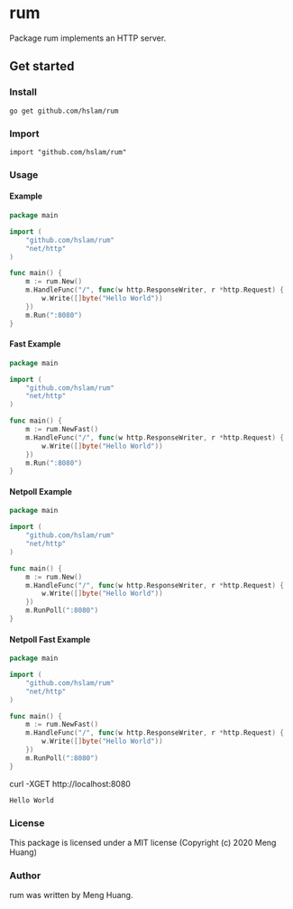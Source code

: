 # rum
Package rum implements an HTTP server.

## Get started

### Install
```
go get github.com/hslam/rum
```
### Import
```
import "github.com/hslam/rum"
```
### Usage
#### Example
```go
package main

import (
	"github.com/hslam/rum"
	"net/http"
)

func main() {
	m := rum.New()
	m.HandleFunc("/", func(w http.ResponseWriter, r *http.Request) {
		w.Write([]byte("Hello World"))
	})
	m.Run(":8080")
}
```

#### Fast Example
```go
package main

import (
	"github.com/hslam/rum"
	"net/http"
)

func main() {
	m := rum.NewFast()
	m.HandleFunc("/", func(w http.ResponseWriter, r *http.Request) {
		w.Write([]byte("Hello World"))
	})
	m.Run(":8080")
}
```

#### Netpoll Example
```go
package main

import (
	"github.com/hslam/rum"
	"net/http"
)

func main() {
	m := rum.New()
	m.HandleFunc("/", func(w http.ResponseWriter, r *http.Request) {
		w.Write([]byte("Hello World"))
	})
	m.RunPoll(":8080")
}
```

#### Netpoll Fast Example
```go
package main

import (
	"github.com/hslam/rum"
	"net/http"
)

func main() {
	m := rum.NewFast()
	m.HandleFunc("/", func(w http.ResponseWriter, r *http.Request) {
		w.Write([]byte("Hello World"))
	})
	m.RunPoll(":8080")
}
```

curl -XGET http://localhost:8080
```
Hello World
```

### License
This package is licensed under a MIT license (Copyright (c) 2020 Meng Huang)


### Author
rum was written by Meng Huang.


